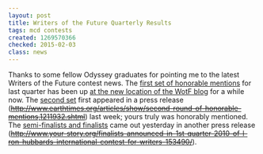 ```yaml
---
layout: post
title: Writers of the Future Quarterly Results
tags: mcd contests
created: 1269570366
checked: 2015-02-03
class: news
---
```

Thanks to some fellow Odyssey graduates for pointing me to the latest Writers of the Future contest news.  The [first set of honorable mentions](http://wotfblog.blogspot.com/2010/03/1st-set-of-honorable-mentions-for-1st.html) for last quarter has been up [at the new location of the WotF blog](http://wotfblog.blogspot.com/) for a while now.  The [second set](http://wotfblog.blogspot.com/2010/03/2nd-set-of-honorable-mentions-for-1st.html) first appeared in a press release (~~http://www.earthtimes.org/articles/show/second-round-of-honorable-mentions,1211932.shtml~~) last week; yours truly was honorably mentioned.  The [semi-finalists and finalists](http://wotfblog.blogspot.com/2010/03/first-quarter-semi-finalists-and.html) came out yesterday in another press release (~~http://www.your-story.org/finalists-announced-in-1st-quarter-2010-of-l-ron-hubbards-international-contest-for-writers-153490/~~).
